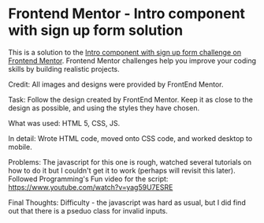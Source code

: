 # Frontend Mentor - Intro component with sign up form solution

This is a solution to the [Intro component with sign up form challenge on Frontend Mentor](https://www.frontendmentor.io/challenges/intro-component-with-signup-form-5cf91bd49edda32581d28fd1). Frontend Mentor challenges help you improve your coding skills by building realistic projects.

Credit: All images and designs were provided by FrontEnd Mentor.

Task: Follow the design created by FrontEnd Mentor. Keep it as close to the design as possible, and using the styles they have chosen.

What was used: HTML 5, CSS, JS.

In detail: Wrote HTML code, moved onto CSS code, and worked desktop to mobile.

Problems: The javascript for this one is rough, watched several tutorials on how to do it but I couldn't get it to work (perhaps will revisit this later). Followed Programming's Fun video for the script: https://www.youtube.com/watch?v=yag59U7ESRE

Final Thoughts: Difficulty - the javascript was hard as usual, but I did find out that there is a pseduo class for invalid inputs.
